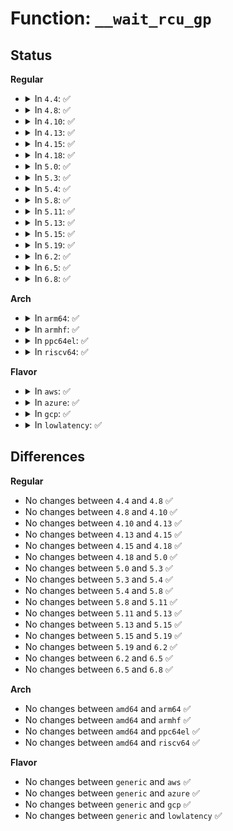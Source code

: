 # Function: <code>__wait_rcu_gp</code>

## Status
<b>Regular</b>
<ul>
<li>
<details>
<summary>In <code>4.4</code>: ✅</summary>

```c
void __wait_rcu_gp(bool checktiny, int n, call_rcu_func_t *crcu_array, struct rcu_synchronize *rs_array);
```

**Collision:** Unique Global

**Inline:** No

**Transformation:** False

**Instances:**

```
In kernel/rcu/update.c (ffffffff810e34a0)
Location: kernel/rcu/update.c:323
Inline: False
```
**Symbols:**

```
ffffffff810e34a0-ffffffff810e3589: __wait_rcu_gp (STB_GLOBAL)
```
</details>
</li>
<li>
<details>
<summary>In <code>4.8</code>: ✅</summary>

```c
void __wait_rcu_gp(bool checktiny, int n, call_rcu_func_t *crcu_array, struct rcu_synchronize *rs_array);
```

**Collision:** Unique Global

**Inline:** No

**Transformation:** False

**Instances:**

```
In kernel/rcu/update.c (ffffffff810e9230)
Location: kernel/rcu/update.c:342
Inline: False
Direct callers:
  - kernel/rcu/update.c:rcu_barrier_tasks
```
**Symbols:**

```
ffffffff810e9230-ffffffff810e931c: __wait_rcu_gp (STB_GLOBAL)
```
</details>
</li>
<li>
<details>
<summary>In <code>4.10</code>: ✅</summary>

```c
void __wait_rcu_gp(bool checktiny, int n, call_rcu_func_t *crcu_array, struct rcu_synchronize *rs_array);
```

**Collision:** Unique Global

**Inline:** No

**Transformation:** False

**Instances:**

```
In kernel/rcu/update.c (ffffffff810f0100)
Location: kernel/rcu/update.c:345
Inline: False
Direct callers:
  - kernel/rcu/update.c:rcu_barrier_tasks
```
**Symbols:**

```
ffffffff810f0100-ffffffff810f01ec: __wait_rcu_gp (STB_GLOBAL)
```
</details>
</li>
<li>
<details>
<summary>In <code>4.13</code>: ✅</summary>

```c
void __wait_rcu_gp(bool checktiny, int n, call_rcu_func_t *crcu_array, struct rcu_synchronize *rs_array);
```

**Collision:** Unique Global

**Inline:** No

**Transformation:** False

**Instances:**

```
In kernel/rcu/update.c (ffffffff810f00a0)
Location: kernel/rcu/update.c:380
Inline: False
Direct callers:
  - kernel/sched/core.c:sched_cpu_deactivate
```
**Symbols:**

```
ffffffff810f00a0-ffffffff810f01f5: __wait_rcu_gp (STB_GLOBAL)
```
</details>
</li>
<li>
<details>
<summary>In <code>4.15</code>: ✅</summary>

```c
void __wait_rcu_gp(bool checktiny, int n, call_rcu_func_t *crcu_array, struct rcu_synchronize *rs_array);
```

**Collision:** Unique Global

**Inline:** No

**Transformation:** False

**Instances:**

```
In kernel/rcu/update.c (ffffffff810f9d60)
Location: kernel/rcu/update.c:381
Inline: False
Direct callers:
  - kernel/sched/core.c:sched_cpu_deactivate
  - kernel/rcu/update.c:rcu_barrier_tasks
```
**Symbols:**

```
ffffffff810f9d60-ffffffff810f9eb8: __wait_rcu_gp (STB_GLOBAL)
```
</details>
</li>
<li>
<details>
<summary>In <code>4.18</code>: ✅</summary>

```c
void __wait_rcu_gp(bool checktiny, int n, call_rcu_func_t *crcu_array, struct rcu_synchronize *rs_array);
```

**Collision:** Unique Global

**Inline:** No

**Transformation:** False

**Instances:**

```
In kernel/rcu/update.c (ffffffff811022e0)
Location: kernel/rcu/update.c:333
Inline: False
Direct callers:
  - kernel/sched/core.c:sched_cpu_deactivate
  - kernel/rcu/update.c:rcu_barrier_tasks
```
**Symbols:**

```
ffffffff811022e0-ffffffff81102430: __wait_rcu_gp (STB_GLOBAL)
```
</details>
</li>
<li>
<details>
<summary>In <code>5.0</code>: ✅</summary>

```c
void __wait_rcu_gp(bool checktiny, int n, call_rcu_func_t *crcu_array, struct rcu_synchronize *rs_array);
```

**Collision:** Unique Global

**Inline:** No

**Transformation:** False

**Instances:**

```
In kernel/rcu/update.c (ffffffff8110dce0)
Location: kernel/rcu/update.c:329
Inline: False
Direct callers:
  - kernel/rcu/update.c:rcu_barrier_tasks
```
**Symbols:**

```
ffffffff8110dce0-ffffffff8110de1a: __wait_rcu_gp (STB_GLOBAL)
```
</details>
</li>
<li>
<details>
<summary>In <code>5.3</code>: ✅</summary>

```c
void __wait_rcu_gp(bool checktiny, int n, call_rcu_func_t *crcu_array, struct rcu_synchronize *rs_array);
```

**Collision:** Unique Global

**Inline:** No

**Transformation:** False

**Instances:**

```
In kernel/rcu/update.c (ffffffff81117370)
Location: kernel/rcu/update.c:318
Inline: False
Direct callers:
  - kernel/rcu/update.c:rcu_barrier_tasks
  - kernel/rcu/update.c:synchronize_rcu_tasks
  - kernel/rcu/tree.c:synchronize_rcu_expedited
```
**Symbols:**

```
ffffffff81117370-ffffffff811174b8: __wait_rcu_gp (STB_GLOBAL)
```
</details>
</li>
<li>
<details>
<summary>In <code>5.4</code>: ✅</summary>

```c
void __wait_rcu_gp(bool checktiny, int n, call_rcu_func_t *crcu_array, struct rcu_synchronize *rs_array);
```

**Collision:** Unique Global

**Inline:** No

**Transformation:** False

**Instances:**

```
In kernel/rcu/update.c (ffffffff81123740)
Location: kernel/rcu/update.c:343
Inline: False
Direct callers:
  - kernel/rcu/update.c:rcu_barrier_tasks
  - kernel/rcu/update.c:synchronize_rcu_tasks
  - kernel/rcu/tree.c:synchronize_rcu_expedited
```
**Symbols:**

```
ffffffff81123740-ffffffff81123888: __wait_rcu_gp (STB_GLOBAL)
```
</details>
</li>
<li>
<details>
<summary>In <code>5.8</code>: ✅</summary>

```c
void __wait_rcu_gp(bool checktiny, int n, call_rcu_func_t *crcu_array, struct rcu_synchronize *rs_array);
```

**Collision:** Unique Global

**Inline:** No

**Transformation:** False

**Instances:**

```
In kernel/rcu/update.c (ffffffff8112fdc0)
Location: kernel/rcu/update.c:380
Inline: False
Direct callers:
  - kernel/rcu/tree.c:synchronize_rcu_expedited
```
**Symbols:**

```
ffffffff8112fdc0-ffffffff8112fedd: __wait_rcu_gp (STB_GLOBAL)
```
</details>
</li>
<li>
<details>
<summary>In <code>5.11</code>: ✅</summary>

```c
void __wait_rcu_gp(bool checktiny, int n, call_rcu_func_t *crcu_array, struct rcu_synchronize *rs_array);
```

**Collision:** Unique Global

**Inline:** No

**Transformation:** False

**Instances:**

```
In kernel/rcu/update.c (ffffffff8112bc20)
Location: kernel/rcu/update.c:369
Inline: False
Direct callers:
  - kernel/rcu/update.c:rcu_barrier_tasks_rude
  - kernel/rcu/tree.c:synchronize_rcu_expedited
```
**Symbols:**

```
ffffffff8112bc20-ffffffff8112bd43: __wait_rcu_gp (STB_GLOBAL)
```
</details>
</li>
<li>
<details>
<summary>In <code>5.13</code>: ✅</summary>

```c
void __wait_rcu_gp(bool checktiny, int n, call_rcu_func_t *crcu_array, struct rcu_synchronize *rs_array);
```

**Collision:** Unique Global

**Inline:** No

**Transformation:** False

**Instances:**

```
In kernel/rcu/update.c (ffffffff8112c0b0)
Location: kernel/rcu/update.c:371
Inline: False
Direct callers:
  - kernel/rcu/update.c:rcu_barrier_tasks_rude
  - kernel/rcu/tree.c:synchronize_rcu_expedited
```
**Symbols:**

```
ffffffff8112c0b0-ffffffff8112c1d3: __wait_rcu_gp (STB_GLOBAL)
```
</details>
</li>
<li>
<details>
<summary>In <code>5.15</code>: ✅</summary>

```c
void __wait_rcu_gp(bool checktiny, int n, call_rcu_func_t *crcu_array, struct rcu_synchronize *rs_array);
```

**Collision:** Unique Global

**Inline:** No

**Transformation:** False

**Instances:**

```
In kernel/rcu/update.c (ffffffff8114cc40)
Location: kernel/rcu/update.c:371
Inline: False
Direct callers:
  - kernel/rcu/update.c:rcu_barrier_tasks_rude
  - kernel/rcu/tree.c:synchronize_rcu_expedited
```
**Symbols:**

```
ffffffff8114cc40-ffffffff8114cd63: __wait_rcu_gp (STB_GLOBAL)
```
</details>
</li>
<li>
<details>
<summary>In <code>5.19</code>: ✅</summary>

```c
void __wait_rcu_gp(bool checktiny, int n, call_rcu_func_t *crcu_array, struct rcu_synchronize *rs_array);
```

**Collision:** Unique Global

**Inline:** No

**Transformation:** False

**Instances:**

```
In kernel/rcu/update.c (ffffffff811729a0)
Location: kernel/rcu/update.c:371
Inline: False
Direct callers:
  - kernel/rcu/update.c:synchronize_rcu_tasks_trace
  - kernel/rcu/update.c:synchronize_rcu_tasks_rude
  - kernel/rcu/update.c:synchronize_rcu_tasks
  - kernel/rcu/tree.c:synchronize_rcu_expedited
```
**Symbols:**

```
ffffffff811729a0-ffffffff81172af5: __wait_rcu_gp (STB_GLOBAL)
```
</details>
</li>
<li>
<details>
<summary>In <code>6.2</code>: ✅</summary>

```c
void __wait_rcu_gp(bool checktiny, int n, call_rcu_func_t *crcu_array, struct rcu_synchronize *rs_array);
```

**Collision:** Unique Global

**Inline:** No

**Transformation:** False

**Instances:**

```
In kernel/rcu/update.c (ffffffff811a9360)
Location: kernel/rcu/update.c:371
Inline: False
Direct callers:
  - kernel/rcu/update.c:synchronize_rcu_tasks_generic
  - kernel/rcu/tree.c:synchronize_rcu_expedited
  - kernel/rcu/tree.c:cond_synchronize_rcu_full
  - kernel/rcu/tree.c:synchronize_rcu
  - kernel/rcu/tree.c:kvfree_call_rcu
```
**Symbols:**

```
ffffffff811a9360-ffffffff811a94b5: __wait_rcu_gp (STB_GLOBAL)
```
</details>
</li>
<li>
<details>
<summary>In <code>6.5</code>: ✅</summary>

```c
void __wait_rcu_gp(bool checktiny, int n, call_rcu_func_t *crcu_array, struct rcu_synchronize *rs_array);
```

**Collision:** Unique Global

**Inline:** No

**Transformation:** False

**Instances:**

```
In kernel/rcu/update.c (ffffffff811bb0b0)
Location: kernel/rcu/update.c:410
Inline: False
Direct callers:
  - kernel/rcu/update.c:synchronize_rcu_tasks_generic
  - kernel/rcu/tree.c:synchronize_rcu_expedited
  - kernel/rcu/tree.c:synchronize_rcu
  - kernel/bpf/bpf_struct_ops.c:bpf_struct_ops_map_free
```
**Symbols:**

```
ffffffff811bb0b0-ffffffff811bb233: __wait_rcu_gp (STB_GLOBAL)
```
</details>
</li>
<li>
<details>
<summary>In <code>6.8</code>: ✅</summary>

```c
void __wait_rcu_gp(bool checktiny, int n, call_rcu_func_t *crcu_array, struct rcu_synchronize *rs_array);
```

**Collision:** Unique Global

**Inline:** No

**Transformation:** False

**Instances:**

```
In kernel/rcu/update.c (ffffffff811cb070)
Location: kernel/rcu/update.c:411
Inline: False
Direct callers:
  - kernel/rcu/update.c:synchronize_rcu_tasks_generic
  - kernel/rcu/tree.c:synchronize_rcu_expedited
  - kernel/rcu/tree.c:synchronize_rcu
  - kernel/bpf/bpf_struct_ops.c:bpf_struct_ops_map_free
```
**Symbols:**

```
ffffffff811cb070-ffffffff811cb1f3: __wait_rcu_gp (STB_GLOBAL)
```
</details>
</li>
</ul>
<b>Arch</b>
<ul>
<li>
<details>
<summary>In <code>arm64</code>: ✅</summary>

```c
void __wait_rcu_gp(bool checktiny, int n, call_rcu_func_t *crcu_array, struct rcu_synchronize *rs_array);
```

**Collision:** Unique Global

**Inline:** No

**Transformation:** False

**Instances:**

```
In kernel/rcu/update.c (ffff800010188858)
Location: kernel/rcu/update.c:343
Inline: False
Direct callers:
  - kernel/rcu/update.c:rcu_barrier_tasks
  - kernel/rcu/tree.c:synchronize_rcu_expedited
```
**Symbols:**

```
ffff800010188858-ffff8000101889e0: __wait_rcu_gp (STB_GLOBAL)
```
</details>
</li>
<li>
<details>
<summary>In <code>armhf</code>: ✅</summary>

```c
void __wait_rcu_gp(bool checktiny, int n, call_rcu_func_t *crcu_array, struct rcu_synchronize *rs_array);
```

**Collision:** Unique Global

**Inline:** No

**Transformation:** False

**Instances:**

```
In kernel/rcu/update.c (c03d71b8)
Location: kernel/rcu/update.c:343
Inline: False
Direct callers:
  - kernel/rcu/update.c:rcu_barrier_tasks
  - kernel/rcu/tree.c:synchronize_rcu_expedited
```
**Symbols:**

```
c03d71b8-c03d7348: __wait_rcu_gp (STB_GLOBAL)
```
</details>
</li>
<li>
<details>
<summary>In <code>ppc64el</code>: ✅</summary>

```c
void __wait_rcu_gp(bool checktiny, int n, call_rcu_func_t *crcu_array, struct rcu_synchronize *rs_array);
```

**Collision:** Unique Global

**Inline:** No

**Transformation:** False

**Instances:**

```
In kernel/rcu/update.c (c0000000001e2a10)
Location: kernel/rcu/update.c:343
Inline: False
Direct callers:
  - kernel/rcu/update.c:rcu_barrier_tasks
  - kernel/rcu/update.c:synchronize_rcu_tasks
  - kernel/rcu/tree.c:synchronize_rcu_expedited
```
**Symbols:**

```
c0000000001e2a10-c0000000001e2c34: __wait_rcu_gp (STB_GLOBAL)
```
</details>
</li>
<li>
<details>
<summary>In <code>riscv64</code>: ✅</summary>

```c
void __wait_rcu_gp(bool checktiny, int n, call_rcu_func_t *crcu_array, struct rcu_synchronize *rs_array);
```

**Collision:** Unique Global

**Inline:** No

**Transformation:** False

**Instances:**

```
In kernel/rcu/update.c (ffffffe00011de0a)
Location: kernel/rcu/update.c:343
Inline: False
Direct callers:
  - kernel/rcu/update.c:rcu_barrier_tasks
  - kernel/rcu/tree.c:synchronize_rcu_expedited
```
**Symbols:**

```
ffffffe00011de0a-ffffffe00011df5c: __wait_rcu_gp (STB_GLOBAL)
```
</details>
</li>
</ul>
<b>Flavor</b>
<ul>
<li>
<details>
<summary>In <code>aws</code>: ✅</summary>

```c
void __wait_rcu_gp(bool checktiny, int n, call_rcu_func_t *crcu_array, struct rcu_synchronize *rs_array);
```

**Collision:** Unique Global

**Inline:** No

**Transformation:** False

**Instances:**

```
In kernel/rcu/update.c (ffffffff8111bd20)
Location: kernel/rcu/update.c:343
Inline: False
Direct callers:
  - kernel/rcu/update.c:rcu_barrier_tasks
  - kernel/rcu/update.c:synchronize_rcu_tasks
  - kernel/rcu/tree.c:synchronize_rcu_expedited
```
**Symbols:**

```
ffffffff8111bd20-ffffffff8111be68: __wait_rcu_gp (STB_GLOBAL)
```
</details>
</li>
<li>
<details>
<summary>In <code>azure</code>: ✅</summary>

```c
void __wait_rcu_gp(bool checktiny, int n, call_rcu_func_t *crcu_array, struct rcu_synchronize *rs_array);
```

**Collision:** Unique Global

**Inline:** No

**Transformation:** False

**Instances:**

```
In kernel/rcu/update.c (ffffffff8110cd90)
Location: kernel/rcu/update.c:343
Inline: False
Direct callers:
  - kernel/rcu/update.c:rcu_barrier_tasks
  - kernel/rcu/update.c:synchronize_rcu_tasks
  - kernel/rcu/tree.c:synchronize_rcu_expedited
```
**Symbols:**

```
ffffffff8110cd90-ffffffff8110ced8: __wait_rcu_gp (STB_GLOBAL)
```
</details>
</li>
<li>
<details>
<summary>In <code>gcp</code>: ✅</summary>

```c
void __wait_rcu_gp(bool checktiny, int n, call_rcu_func_t *crcu_array, struct rcu_synchronize *rs_array);
```

**Collision:** Unique Global

**Inline:** No

**Transformation:** False

**Instances:**

```
In kernel/rcu/update.c (ffffffff81119c10)
Location: kernel/rcu/update.c:343
Inline: False
Direct callers:
  - kernel/rcu/update.c:rcu_barrier_tasks
  - kernel/rcu/update.c:synchronize_rcu_tasks
  - kernel/rcu/tree.c:synchronize_rcu_expedited
```
**Symbols:**

```
ffffffff81119c10-ffffffff81119d58: __wait_rcu_gp (STB_GLOBAL)
```
</details>
</li>
<li>
<details>
<summary>In <code>lowlatency</code>: ✅</summary>

```c
void __wait_rcu_gp(bool checktiny, int n, call_rcu_func_t *crcu_array, struct rcu_synchronize *rs_array);
```

**Collision:** Unique Global

**Inline:** No

**Transformation:** False

**Instances:**

```
In kernel/rcu/update.c (ffffffff81125380)
Location: kernel/rcu/update.c:343
Inline: False
Direct callers:
  - kernel/rcu/update.c:rcu_barrier_tasks
  - kernel/rcu/update.c:synchronize_rcu_tasks
  - kernel/rcu/tree.c:synchronize_rcu_expedited
```
**Symbols:**

```
ffffffff81125380-ffffffff811254ba: __wait_rcu_gp (STB_GLOBAL)
```
</details>
</li>
</ul>

## Differences
<b>Regular</b>
<ul>
<li>
No changes between <code>4.4</code> and <code>4.8</code> ✅
</li>
<li>
No changes between <code>4.8</code> and <code>4.10</code> ✅
</li>
<li>
No changes between <code>4.10</code> and <code>4.13</code> ✅
</li>
<li>
No changes between <code>4.13</code> and <code>4.15</code> ✅
</li>
<li>
No changes between <code>4.15</code> and <code>4.18</code> ✅
</li>
<li>
No changes between <code>4.18</code> and <code>5.0</code> ✅
</li>
<li>
No changes between <code>5.0</code> and <code>5.3</code> ✅
</li>
<li>
No changes between <code>5.3</code> and <code>5.4</code> ✅
</li>
<li>
No changes between <code>5.4</code> and <code>5.8</code> ✅
</li>
<li>
No changes between <code>5.8</code> and <code>5.11</code> ✅
</li>
<li>
No changes between <code>5.11</code> and <code>5.13</code> ✅
</li>
<li>
No changes between <code>5.13</code> and <code>5.15</code> ✅
</li>
<li>
No changes between <code>5.15</code> and <code>5.19</code> ✅
</li>
<li>
No changes between <code>5.19</code> and <code>6.2</code> ✅
</li>
<li>
No changes between <code>6.2</code> and <code>6.5</code> ✅
</li>
<li>
No changes between <code>6.5</code> and <code>6.8</code> ✅
</li>
</ul>
<b>Arch</b>
<ul>
<li>
No changes between <code>amd64</code> and <code>arm64</code> ✅
</li>
<li>
No changes between <code>amd64</code> and <code>armhf</code> ✅
</li>
<li>
No changes between <code>amd64</code> and <code>ppc64el</code> ✅
</li>
<li>
No changes between <code>amd64</code> and <code>riscv64</code> ✅
</li>
</ul>
<b>Flavor</b>
<ul>
<li>
No changes between <code>generic</code> and <code>aws</code> ✅
</li>
<li>
No changes between <code>generic</code> and <code>azure</code> ✅
</li>
<li>
No changes between <code>generic</code> and <code>gcp</code> ✅
</li>
<li>
No changes between <code>generic</code> and <code>lowlatency</code> ✅
</li>
</ul>
